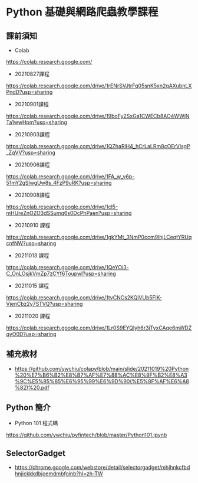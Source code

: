 # Python 基礎與網路爬蟲教學課程

## 課前須知

- Colab

https://colab.research.google.com/

- 20210827課程

https://colab.research.google.com/drive/1rENrSVJtrFq05snK5xn2qAXubnLXPndD?usp=sharing

- 20210901課程

https://colab.research.google.com/drive/19boFy2SxGa1CWECb8AO4WWjNTa1wwHpm?usp=sharing

- 20210903課程

https://colab.research.google.com/drive/1QZhaRlH4_hCrLaLRm8cOErVlsgP_ZqVV?usp=sharing

- 20210906課程

https://colab.research.google.com/drive/1FA_w_y6p-51mY2gSlwgUw8s_4FzP9uRK?usp=sharing

- 20210908課程

https://colab.research.google.com/drive/1cl5-mHUreZnOZO3dSSumq6s0DcPhPaen?usp=sharing

- 20210910 課程

https://colab.research.google.com/drive/1gkYMt_3NmP0ccm9lhjLCeqtYRUqcnfNW?usp=sharing

- 20211013 課程

https://colab.research.google.com/drive/1QeYOi3-C_OnLOsjkVmZp7zCYf6ToupwI?usp=sharing

- 20211015 課程

https://colab.research.google.com/drive/1tvCNCs2KQjVUb5FlK-VjenCbz2y7STVQ?usp=sharing

- 20211020 課程

https://colab.research.google.com/drive/1Lr0S9EYQlyh6r3jTyxCAqe6mWDZqyO0D?usp=sharing

## 補充教材

- https://github.com/ywchiu/colapy/blob/main/slide/20211019%20Python%20%E7%B6%B2%E8%B7%AF%E7%88%AC%E8%9F%B2%E8%A3%9C%E5%85%85%E6%95%99%E6%9D%90(%E5%8F%AF%E6%A8%82)%20.pdf

## Python 簡介

- Python 101 程式碼

https://github.com/ywchiu/pyfintech/blob/master/Python101.ipynb

## SelectorGadget

- https://chrome.google.com/webstore/detail/selectorgadget/mhjhnkcfbdhnjickkkdbjoemdmbfginb?hl=zh-TW
